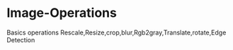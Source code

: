 # Image-Operations
Basics operations Rescale,Resize,crop,blur,Rgb2gray,Translate,rotate,Edge Detection
